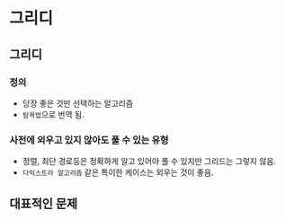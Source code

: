 # 그리디

## 그리디

### 정의

* 당장 좋은 것만 선택하는 알고리즘
* `탐욕법`으로 번역 됨.

### 사전에 외우고 있지 않아도 풀 수 있는 유형

* 정렬, 최단 경로등은 정확하게 알고 있어야 풀 수 있지만 그리드는 그렇지 않음.
* `다익스트라 알고리즘` 같은 특이한 케이스는 외우는 것이 좋음.

## 대표적인 문제


